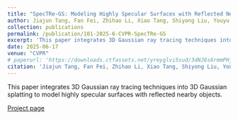 ```yaml
---
title: "SpecTRe-GS: Modeling Highly Specular Surfaces with Reflected Nearby Objects by Tracing Rays in 3D Gaussian Splatting"
author: Jiajun Tang, Fan Fei, Zhihao Li, Xiao Tang, Shiyong Liu, Youyu Chen, Binxiao Huang, Zhenyu Chen, Xiaofei Wu and Boxin Shi
collection: publications
permalink: /publication/101-2025-6-CVPR-SpecTRe-GS
excerpt: 'This paper integrates 3D Gaussian ray tracing techniques into 3D Gaussian splatting to model highly specular surfaces with reflected nearby objects.'
date: 2025-06-17
venue: "CVPR"
# paperurl: 'https://downloads.ctfassets.net/yreyglvi5sud/3dNJ6s6rmmPHjKaSPrCXJZ/1534320805a5118ff22f5f2e7669d379/Fei_CVPR24.pdf'
citation: 'Jiajun Tang, Fan Fei, Zhihao Li, Xiao Tang, Shiyong Liu, Youyu Chen, Binxiao Huang, Zhenyu Chen, Xiaofei Wu and Boxin Shi. &quot;SpecTRe-GS: Modeling Highly Specular Surfaces with Reflected Nearby Objects by Tracing Rays in 3D Gaussian Splatting.&quot; <i>CVPR</i>, 2025.'
---
```

This paper integrates 3D Gaussian ray tracing techniques into 3D Gaussian splatting to model highly specular surfaces with reflected nearby objects.

<!-- [Download paper here](https://downloads.ctfassets.net/yreyglvi5sud/3dNJ6s6rmmPHjKaSPrCXJZ/1534320805a5118ff22f5f2e7669d379/Fei_CVPR24.pdf) -->
[Project page](https://spectre-gs.github.io)
